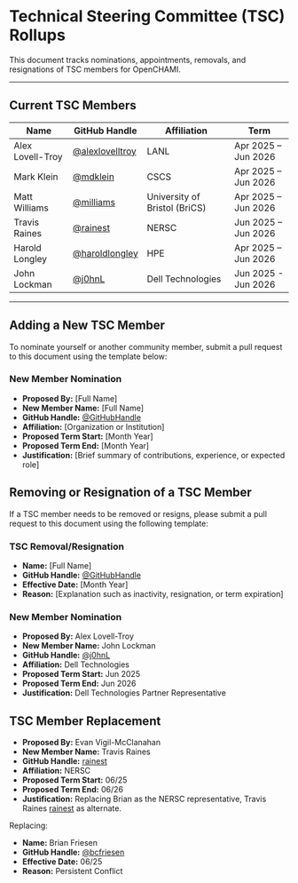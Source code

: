 # Technical Steering Committee (TSC) Rollups

This document tracks nominations, appointments, removals, and resignations of TSC members for OpenCHAMI.

---

## Current TSC Members

| Name             | GitHub Handle                                              | Affiliation                   | Term                 |
|------------------|------------------------------------------------------------|-------------------------------|----------------------|
| Alex Lovell-Troy | [@alexlovelltroy](https://github.com/alexlovelltroy)       | LANL                          | Apr 2025 – Jun 2026  |
| Mark Klein       | [@mdklein](https://github.com/mdklein)                     | CSCS                          | Apr 2025 – Jun 2026  |
| Matt Williams    | [@milliams](https://github.com/milliams)                   | University of Bristol (BriCS) | Apr 2025 – Jun 2026  |
| Travis Raines    | [@rainest](https://github.com/rainest)                     | NERSC                         | Jun 2025 – Jun 2026  |
| Harold Longley   | [@haroldlongley](https://github.com/haroldlongley)         | HPE                           | Apr 2025 – Jun 2026  |
| John Lockman     | [@j0hnL](https://github.com/j0hnL)                         | Dell Technologies             | Jun 2025 - Jun 2026  |

---

## Adding a New TSC Member

To nominate yourself or another community member, submit a pull request to this document using the template below:


### New Member Nomination
- **Proposed By:** [Full Name]
- **New Member Name:** [Full Name]  
- **GitHub Handle:** [@GitHubHandle](https://github.com/GitHubHandle)  
- **Affiliation:** [Organization or Institution]  
- **Proposed Term Start:** [Month Year]  
- **Proposed Term End:** [Month Year]  
- **Justification:** [Brief summary of contributions, experience, or expected role]

## Removing or Resignation of a TSC Member
If a TSC member needs to be removed or resigns, please submit a pull request to this document using the following template:

### TSC Removal/Resignation

- **Name:** [Full Name]  
- **GitHub Handle:** [@GitHubHandle](https://github.com/GitHubHandle)  
- **Effective Date:** [Month Year]  
- **Reason:** [Explanation such as inactivity, resignation, or term expiration]

### New Member Nomination
- **Proposed By:** Alex Lovell-Troy
- **New Member Name:** John Lockman  
- **GitHub Handle:** [@j0hnL](https://github.com/j0hnL) 
- **Affiliation:** Dell Technologies  
- **Proposed Term Start:** Jun 2025  
- **Proposed Term End:** Jun 2026  
- **Justification:** Dell Technologies Partner Representative


## TSC Member Replacement
- **Proposed By:** Evan Vigil-McClanahan
- **New Member Name:**  Travis Raines
- **GitHub Handle:** [rainest](https://github.com/rainest)
- **Affiliation:** NERSC
- **Proposed Term Start:** 06/25
- **Proposed Term End:** 06/26
- **Justification:** Replacing Brian as the NERSC representative, Travis Raines [rainest](https://github.com/rainest) as alternate.

Replacing:

- **Name:** Brian Friesen
- **GitHub Handle:** [@bcfriesen](https://github.com/bcfriesen)
- **Effective Date:** 06/25
- **Reason:** Persistent Conflict
